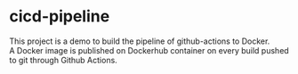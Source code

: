 # cicd-pipeline 
This project is a demo to build the pipeline of github-actions to Docker.  
A Docker image is published on Dockerhub container on every build pushed to git through Github Actions. 
